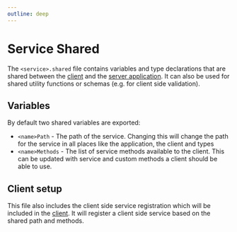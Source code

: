 ```yaml
---
outline: deep
---
```


# Service Shared

The `<service>.shared` file contains variables and type declarations that are shared between the [client](./client.md) and the [server application](./app.md). It can also be used for shared utility functions or schemas (e.g. for client side validation).

## Variables

By default two shared variables are exported:

- `<name>Path` - The path of the service. Changing this will change the path for the service in all places like the application, the client and types
- `<name>Methods` - The list of service methods available to the client. This can be updated with service and custom methods a client should be able to use.

## Client setup

This file also includes the client side service registration which will be included in the [client](./client.md). It will register a client side service based on the shared path and methods.
